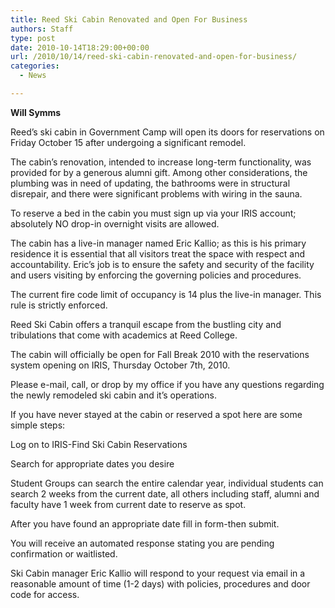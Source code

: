 ```yaml
---
title: Reed Ski Cabin Renovated and Open For Business
authors: Staff
type: post
date: 2010-10-14T18:29:00+00:00
url: /2010/10/14/reed-ski-cabin-renovated-and-open-for-business/
categories:
  - News

---
```

**Will Symms**

Reed’s ski cabin in Government Camp will open its doors for reservations on Friday October 15 after undergoing a significant remodel.

The cabin’s renovation, intended to increase long-term functionality, was provided for by a generous alumni gift. Among other considerations, the plumbing was in need of updating, the bathrooms were in structural disrepair, and there were significant problems with wiring in the sauna.

To reserve a bed in the cabin you must sign up via your IRIS account; absolutely NO drop-in overnight visits are allowed.

The cabin has a live-in manager named Eric Kallio; as this is his primary residence it is essential that all visitors treat the space with respect and accountability. Eric’s job is to ensure the safety and security of the facility and users visiting by enforcing the governing policies and procedures.

The current fire code limit of occupancy is 14 plus the live-in manager. This rule is strictly enforced.

Reed Ski Cabin offers a tranquil escape from the bustling city and tribulations that come with academics at Reed College.

The cabin will officially be open for Fall Break 2010 with the reservations system opening on IRIS, Thursday October 7th, 2010.

Please e-mail, call, or drop by my office if you have any questions regarding the newly remodeled ski cabin and it’s operations.

If you have never stayed at the cabin or reserved a spot here are some simple steps:

Log on to IRIS-Find Ski Cabin Reservations

Search for appropriate dates you desire

Student Groups can search the entire calendar year, individual students can search 2 weeks from the current date, all others including staff, alumni and faculty have 1 week from current date to reserve as spot.

After you have found an appropriate date fill in form-then submit.

You will receive an automated response stating you are pending confirmation or waitlisted.

Ski Cabin manager Eric Kallio will respond to your request via email in a reasonable amount of time (1-2 days) with policies, procedures and door code for access.